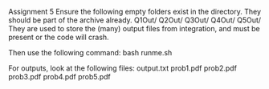 Assignment 5
Ensure the following empty folders exist in the directory. They should be part of the archive already.
Q1Out/
Q2Out/
Q3Out/
Q4Out/
Q5Out/
They are used to store the (many) output files from integration, and must be present or the code will crash.

Then use the following command:
bash runme.sh

For outputs, look at the following files:
output.txt
prob1.pdf
prob2.pdf
prob3.pdf
prob4.pdf
prob5.pdf
